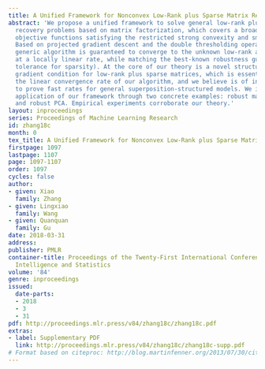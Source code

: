 ```yaml
---
title: A Unified Framework for Nonconvex Low-Rank plus Sparse Matrix Recovery
abstract: 'We propose a unified framework to solve general low-rank plus sparse matrix
  recovery problems based on matrix factorization, which covers a broad family of
  objective functions satisfying the restricted strong convexity and smoothness conditions.
  Based on projected gradient descent and the double thresholding operator, our proposed
  generic algorithm is guaranteed to converge to the unknown low-rank and sparse matrices
  at a locally linear rate, while matching the best-known robustness guarantee (i.e.,
  tolerance for sparsity). At the core of our theory is a novel structural Lipschitz
  gradient condition for low-rank plus sparse matrices, which is essential for proving
  the linear convergence rate of our algorithm, and we believe is of independent interest
  to prove fast rates for general superposition-structured models. We illustrate the
  application of our framework through two concrete examples: robust matrix sensing
  and robust PCA. Empirical experiments corroborate our theory.'
layout: inproceedings
series: Proceedings of Machine Learning Research
id: zhang18c
month: 0
tex_title: A Unified Framework for Nonconvex Low-Rank plus Sparse Matrix Recovery
firstpage: 1097
lastpage: 1107
page: 1097-1107
order: 1097
cycles: false
author:
- given: Xiao
  family: Zhang
- given: Lingxiao
  family: Wang
- given: Quanquan
  family: Gu
date: 2018-03-31
address: 
publisher: PMLR
container-title: Proceedings of the Twenty-First International Conference on Artficial
  Intelligence and Statistics
volume: '84'
genre: inproceedings
issued:
  date-parts:
  - 2018
  - 3
  - 31
pdf: http://proceedings.mlr.press/v84/zhang18c/zhang18c.pdf
extras:
- label: Supplementary PDF
  link: http://proceedings.mlr.press/v84/zhang18c/zhang18c-supp.pdf
# Format based on citeproc: http://blog.martinfenner.org/2013/07/30/citeproc-yaml-for-bibliographies/
---
```


